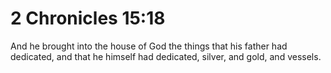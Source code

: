 # 2 Chronicles 15:18

And he brought into the house of God the things that his father had dedicated, and that he himself had dedicated, silver, and gold, and vessels.